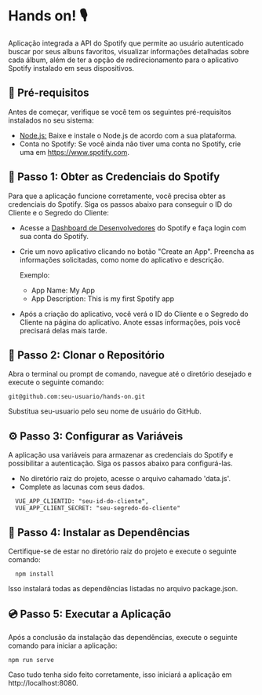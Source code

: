 # Hands on! 🎙️

Aplicação integrada a API do Spotify que permite ao usuário autenticado buscar por seus albuns favoritos, visualizar informações detalhadas sobre cada álbum, além de ter a opção de redirecionamento para o aplicativo Spotify instalado em seus dispositivos.

## 📜 Pré-requisitos

Antes de começar, verifique se você tem os seguintes pré-requisitos instalados no seu sistema:

- [Node.js:](https://nodejs.org/en) Baixe e instale o Node.js de acordo com a sua plataforma.
- Conta no Spotify: Se você ainda não tiver uma conta no Spotify, crie uma em https://www.spotify.com.

## 📝 Passo 1: Obter as Credenciais do Spotify

Para que a aplicação funcione corretamente, você precisa obter as credenciais do Spotify. Siga os passos abaixo para conseguir o ID do Cliente e o Segredo do Cliente:

- Acesse a [Dashboard de Desenvolvedores](https://developer.spotify.com/dashboard) do Spotify e faça login com sua conta do Spotify.
- Crie um novo aplicativo clicando no botão "Create an App".
  Preencha as informações solicitadas, como nome do aplicativo e descrição.

  Exemplo:

  - App Name: My App
  - App Description: This is my first Spotify app

- Após a criação do aplicativo, você verá o ID do Cliente e o Segredo do Cliente na página do aplicativo. Anote essas informações, pois você precisará delas mais tarde.

## 📁 Passo 2: Clonar o Repositório

Abra o terminal ou prompt de comando, navegue até o diretório desejado e execute o seguinte comando:

```
git@github.com:seu-usuario/hands-on.git
```

Substitua seu-usuario pelo seu nome de usuário do GitHub.

## ⚙️ Passo 3: Configurar as Variáveis

A aplicação usa variáveis para armazenar as credenciais do Spotify e possibilitar a autenticação. Siga os passos abaixo para configurá-las.

- No diretório raiz do projeto, acesse o arquivo cahamado 'data.js'.
- Complete as lacunas com seus dados.

```
  VUE_APP_CLIENTID: "seu-id-do-cliente",
  VUE_APP_CLIENT_SECRET: "seu-segredo-do-cliente"

```

## 💾 Passo 4: Instalar as Dependências

Certifique-se de estar no diretório raiz do projeto e execute o seguinte comando:

```
  npm install
```

Isso instalará todas as dependências listadas no arquivo package.json.

## 💿 Passo 5: Executar a Aplicação

Após a conclusão da instalação das dependências, execute o seguinte comando para iniciar a aplicação:

```
npm run serve
```

Caso tudo tenha sido feito corretamente, isso iniciará a aplicação em http://localhost:8080.
